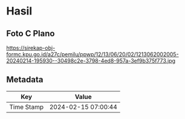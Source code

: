 # Hasil

## Foto C Plano

https://sirekap-obj-formc.kpu.go.id/a27c/pemilu/ppwp/12/13/06/20/02/1213062002005-20240214-195930--30498c2e-3798-4ed8-957a-3ef9b375f773.jpg


## Metadata

| Key        | Value               |
| ---------- | ------------------- |
| Time Stamp | 2024-02-15 07:00:44 |



